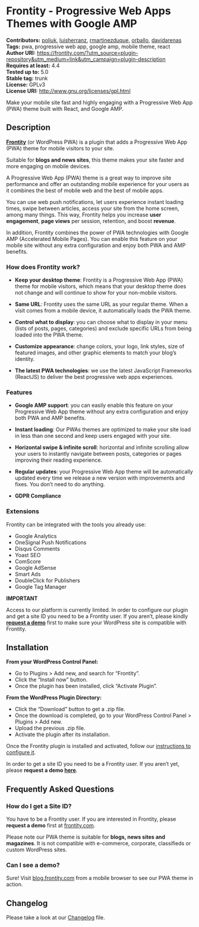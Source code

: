 # Frontity - Progressive Web Apps Themes with Google AMP #
**Contributors:** [poliuk](https://profiles.wordpress.org/poliuk), [luisherranz](https://profiles.wordpress.org/luisherranz), [rmartinezduque](https://profiles.wordpress.org/rmartinezduque), [orballo](https://profiles.wordpress.org/orballo), [davidarenas](https://profiles.wordpress.org/davidarenas)  
**Tags:** pwa, progressive web app, google amp, mobile theme, react  
**Author URI:** https://frontity.com/?utm_source=plugin-repository&utm_medium=link&utm_campaign=plugin-description  
**Requires at least:** 4.4  
**Tested up to:** 5.0  
**Stable tag:** trunk  
**License:** GPLv3  
**License URI:** http://www.gnu.org/licenses/gpl.html  

Make your mobile site fast and highly engaging with a Progressive Web App (PWA) theme built with React, and Google AMP.

## Description ##

**[Frontity](https://frontity.com/?utm_source=plugin-repository&utm_medium=link&utm_campaign=plugin-description)** (or WordPress PWA) is a plugin that adds a Progressive Web App (PWA) theme for mobile visitors to your site.

Suitable for **blogs and news sites**, this theme makes your site faster and more engaging on mobile devices.

A Progressive Web App (PWA) theme is a great way to improve site performance and offer an outstanding mobile experience for your users as it combines the best of mobile web and the best of mobile apps.

You can use web push notifications, let users experience instant loading times, swipe between articles, access your site from the home screen, among many things. This way, Frontity helps you increase **user engagement**, **page views** per session, retention, and boost **revenue**.

In addition, Frontity combines the power of PWA technologies with Google AMP (Accelerated Mobile Pages). You can enable this feature on your mobile site without any extra configuration and enjoy both PWA and AMP benefits.

### How does Frontity work? ###

* **Keep your desktop theme**: Frontity is a Progressive Web App (PWA) theme for mobile visitors, which means that your desktop theme does not change and will continue to show for your non-mobile visitors.

* **Same URL**: Frontity uses the same URL as your regular theme. When a visit comes from a mobile device, it automatically loads the PWA theme.

* **Control what to display**: you can choose what to display in your menu (lists of posts, pages, categories) and exclude specific URLs from being loaded into the PWA theme.

* **Customize appearance**: change colors, your logo, link styles, size of featured images, and other graphic elements to match your blog’s identity.

* **The latest PWA technologies**: we use the latest JavaScript Frameworks (ReactJS) to deliver the best progressive web apps experiences.

### Features ###

* **Google AMP support**: you can easily enable this feature on your Progressive Web App theme without any extra configuration and enjoy both PWA and AMP benefits.

* **Instant loading**: Our PWAs themes are optimized to make your site load in less than one second and keep users engaged with your site.

* **Horizontal swipe & infinite scroll**: horizontal and infinite scrolling allow your users to instantly navigate between posts, categories or pages improving their reading experience.

* **Regular updates**: your Progressive Web App theme will be automatically updated every time we release a new version with improvements and fixes. You don’t need to do anything.

* **GDPR Compliance**

### Extensions ###

Frontity can be integrated with the tools you already use:

* Google Analytics
* OneSignal Push Notifications
* Disqus Comments
* Yoast SEO
* ComScore
* Google AdSense
* Smart Ads
* DoubleClick for Publishers
* Google Tag Manager

<strong>IMPORTANT</strong>

Access to our platform is currently limited. In order to configure our plugin and get a site ID you need to be a Frontity user. If you aren’t, please kindly **[request a demo](https://frontity.com/?utm_source=plugin-repository&utm_medium=link&utm_campaign=plugin-description#request-demo)** first to make sure your WordPress site is compatible with Frontity. 

## Installation ##

**From your WordPress Control Panel:**

- Go to Plugins > Add new, and search for “Frontity”.
- Click the “Install now” button.
- Once the plugin has been installed, click “Activate Plugin”.

**From the WordPress Plugin Directory:**

- Click the “Download” button to get a .zip file.
- Once the download is completed, go to your WordPress Control Panel > Plugins > Add new.
- Upload the previous .zip file.
- Activate the plugin after its installation.

Once the Frontity plugin is installed and activated, follow our [instructions to configure it](https://support.frontity.com/getting-started/wp-pwa-plugin-installation).

In order to get a site ID you need to be a Frontity user. If you aren’t yet, please **request a demo [here](https://frontity.com/?utm_source=plugin-repository&utm_medium=link&utm_campaign=plugin-description#request-demo)**.

## Frequently Asked Questions ##

### How do I get a Site ID? ###

You have to be a Frontity user. If you are interested in Frontity, please **request a demo** first at [frontity.com](https://frontity.com/?utm_source=plugin-repository&utm_medium=link&utm_campaign=plugin-description#request-demo).

Please note our PWA theme is suitable for **blogs, news sites and magazines**. It is not compatible with e-commerce, corporate, classifieds or custom WordPress sites.

### Can I see a demo? ###

Sure! Visit [blog.frontity.com](https://blog.frontity.com/?utm_source=plugin-repository&utm_medium=link&utm_campaign=plugin-description) from a mobile browser to see our PWA theme in action.

## Changelog ##

Please take a look at our [Changelog](https://github.com/frontity/wp-plugin/blob/master/CHANGELOG.md) file.
